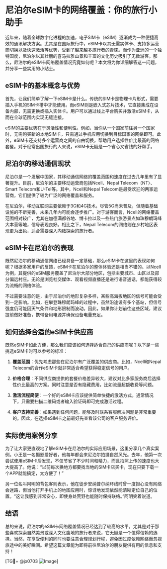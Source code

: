 # 尼泊尔eSIM卡的网络覆盖：你的旅行小助手

近年来，随着全球数字化进程的加速，电子SIM卡（eSIM）逐渐成为一种便捷高效的通讯解决方案。尤其是在国际旅行中，eSIM卡以其无需实体卡、支持多运营商切换以及快速激活等优势，受到了越来越多旅行者的青睐。而作为亚洲的一个独特国度，尼泊尔以其壮丽的喜马拉雅山景和丰富的文化历史吸引了无数游客。那么，尼泊尔的eSIM卡网络覆盖情况究竟如何呢？本文将为你详细解答这一问题，并分享一些实用的小贴士。

## eSIM卡的基本概念与优势

首先，让我们简单了解一下eSIM卡是什么。传统的SIM卡是物理卡片形式，需要插入手机的SIM卡槽中才能使用。而eSIM则是嵌入式芯片技术，它直接集成在设备内部，无需更换或插入实体卡。用户可以通过线上平台购买并激活eSIM卡，从而在全球范围内实现无缝连接。

eSIM的主要优势在于灵活性和便利性。例如，当你从一个国家前往另一个国家时，无需购买新的本地SIM卡，只需通过手机应用切换到目标国家的网络即可。此外，eSIM卡还支持多个运营商之间的自由切换，帮助用户选择性价比最高的网络套餐。对于经常出国旅行的人来说，eSIM卡无疑是一个省心又省钱的好帮手。

## 尼泊尔的移动通信现状

尼泊尔是一个发展中国家，其移动通信网络的覆盖范围和速度在过去几年里有了显著提升。目前，尼泊尔的主要移动运营商包括Ncell、Nepal Telecom（NT）、Smart Telecom和U-Tel等。其中，Ncell和Nepal Telecom是最受欢迎的两家运营商，它们提供了较为广泛的网络覆盖和服务。

在尼泊尔，移动互联网主要依赖于3G和4G技术。尽管5G尚未普及，但随着基础设施的不断完善，未来几年内可能会逐步推广。对于游客而言，Ncell的网络覆盖范围相对较广，尤其在加德满都谷地、博卡拉以及一些热门旅游景点如珠穆朗玛峰大本营等地，信号表现良好。相比之下，Nepal Telecom的网络则在乡村地区表现更为出色，适合需要深入内陆探索的旅行者。

## eSIM卡在尼泊尔的表现

既然尼泊尔的移动通信网络已经具备一定基础，那么eSIM卡在这里的表现如何呢？根据多家用户的反馈，eSIM卡在尼泊尔的整体体验还是相当不错的。以Ncell为例，其提供的eSIM服务覆盖了尼泊尔大部分地区，包括主要城市、山区以及部分偏远村庄。无论是浏览社交媒体、观看视频直播还是进行语音通话，都能获得较为流畅的网络体验。

不过需要注意的是，由于尼泊尔的地形复杂多样，某些高海拔地区的信号可能会受到一定影响。比如，在攀登珠穆朗玛峰的过程中，虽然沿途设有多个基站，但信号强度仍可能因天气条件和地形限制而波动。因此，如果你计划前往这些区域，建议提前做好准备，携带备用电源并确保设备电量充足。

## 如何选择合适的eSIM卡供应商

既然eSIM卡如此方便，那么我们应该如何选择适合自己的供应商呢？以下是一些挑选eSIM卡时可以参考的标准：

1. **覆盖范围**：优先考虑那些在尼泊尔有广泛覆盖的供应商。比如，Ncell和Nepal Telecom的合作eSIM卡就非常适合希望获得稳定信号的用户。
   
2. **价格合理**：不同供应商提供的套餐价格差异较大，建议对比多家服务商后选择性价比最高的方案。同时注意是否有隐藏费用，比如流量超额收费等问题。

3. **激活流程简便**：一个好的eSIM卡应该提供简单快捷的激活方式。通常情况下，只需要扫描二维码或者输入验证码即可完成激活过程。

4. **客户支持完善**：如果遇到任何问题，能够及时联系客服解决问题是非常重要的。因此，在选择eSIM卡之前最好先查看该公司的客户服务评价。

## 实际使用案例分享

为了让大家更直观地了解eSIM卡在尼泊尔的实际应用场景，这里分享几个真实案例。小王是一名摄影爱好者，他每年都会来尼泊尔拍摄自然风光。去年，他第一次尝试使用eSIM卡后发现，不仅节省了不少时间和精力，而且拍照上传的速度也大大提高了。他说：“以前每次换地方都要找当地的SIM卡店买卡，现在只要下载一个APP就能搞定，太方便了！”

另一位名叫阿明的背包客则表示，他在徒步安纳普尔纳环线时曾一度担心没有网络会迷路，但当他打开手机上的地图应用时，惊讶地发现依然能清晰定位自己的位置。“这让我感到非常安心，即使身处荒野也能随时保持联络。”阿明笑着说道。

## 结语

总的来说，尼泊尔的eSIM卡网络覆盖情况已经达到了较高的水平，尤其是对于那些喜欢探索自然美景或深入文化腹地的旅行者来说，它无疑是一个值得信赖的选择。当然，在享受便利的同时也要注意合理规划行程，避免因过度依赖网络而忽视旅途中的美好瞬间。希望这篇文章能为即将前往尼泊尔的朋友提供有用的信息和支持！

[TG💪+ @jx0703 ![Image](https://github.com/user-attachments/assets/dbca1d08-cadb-493c-b0ec-ad6f7a83f270)]